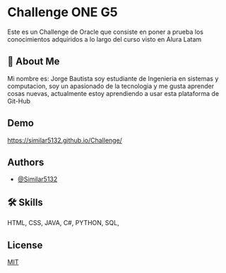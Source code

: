
# Challenge ONE G5

Este es un Challenge de Oracle que consiste en poner a prueba los conocimientos adquiridos a lo largo del curso visto en Alura Latam 



## 🚀 About Me
Mi nombre es: Jorge Bautista soy estudiante de Ingenieria en sistemas y computacion, soy un apasionado de la tecnologia y me gusta aprender cosas nuevas, actualmente estoy aprendiendo a usar esta plataforma de Git-Hub 




## Demo

https://similar5132.github.io/Challenge/

## Authors

- [@Similar5132](https://github.com/Similar5132)


## 🛠 Skills
HTML, CSS, JAVA, C#, PYTHON, SQL, 


## License

[MIT](https://choosealicense.com/licenses/mit/)
